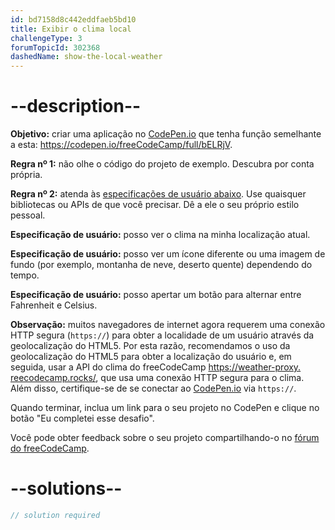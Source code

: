 ```yaml
---
id: bd7158d8c442eddfaeb5bd10
title: Exibir o clima local
challengeType: 3
forumTopicId: 302368
dashedName: show-the-local-weather
---
```


# --description--

**Objetivo:** criar uma aplicação no [CodePen.io](https://codepen.io) que tenha função semelhante a esta: <https://codepen.io/freeCodeCamp/full/bELRjV>.

**Regra nº 1:** não olhe o código do projeto de exemplo. Descubra por conta própria.

**Regra nº 2:** atenda às [especificações de usuário abaixo](https://en.wikipedia.org/wiki/User_story). Use quaisquer bibliotecas ou APIs de que você precisar. Dê a ele o seu próprio estilo pessoal.

**Especificação de usuário:** posso ver o clima na minha localização atual.

**Especificação de usuário:** posso ver um ícone diferente ou uma imagem de fundo (por exemplo, montanha de neve, deserto quente) dependendo do tempo.

**Especificação de usuário:** posso apertar um botão para alternar entre Fahrenheit e Celsius.

**Observação:** muitos navegadores de internet agora requerem uma conexão HTTP segura (`https://`) para obter a localidade de um usuário através da geolocalização do HTML5. Por esta razão, recomendamos o uso da geolocalização do HTML5 para obter a localização do usuário e, em seguida, usar a API do clima do freeCodeCamp [https://weather-proxy. reecodecamp.rocks/](https://weather-proxy.freecodecamp.rocks/), que usa uma conexão HTTP segura para o clima. Além disso, certifique-se de se conectar ao [CodePen.io](https://codepen.io) via `https://`.

Quando terminar, inclua um link para o seu projeto no CodePen e clique no botão "Eu completei esse desafio".

Você pode obter feedback sobre o seu projeto compartilhando-o no [fórum do freeCodeCamp](https://forum.freecodecamp.org/c/project-feedback/409).

# --solutions--

```js
// solution required
```

